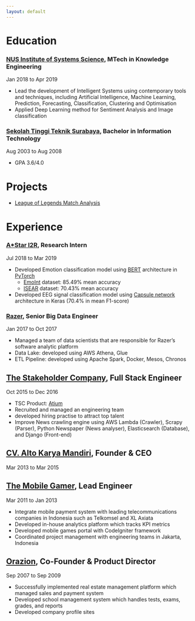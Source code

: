 ```yaml
---
layout: default
---
```


# Education

### [NUS Institute of Systems Science](https://www.iss.nus.edu.sg/graduate-programmes/programme/detail/master-of-technology-in-knowledge-engineering), MTech in Knowledge Engineering
Jan 2018 to Apr 2019

* Lead the development of Intelligent Systems using contemporary tools and techniques, including Artificial Intelligence, Machine Learning, Prediction, Forecasting, Classification, Clustering and Optimisation
* Applied Deep Learning method for Sentiment Analysis and Image classification

### [Sekolah Tinggi Teknik Surabaya](http://stts.edu), Bachelor in Information Technology
Aug 2003 to Aug 2008

* GPA 3.6/4.0


# Projects
* [League of Legends Match Analysis](http://davidleonardi.me/LeagueofLegends_Matches_Analysis/)


# Experience

### [A*Star I2R](https://www.a-star.edu.sg/i2r), Research Intern
Jul 2018 to Mar 2019
* Developed Emotion classification model using [BERT](https://arxiv.org/abs/1810.04805) architecture in [PyTorch](https://pytorch.org/)
  * [EmoInt](https://saifmohammad.com/WebPages/EmotionIntensity-SharedTask.html) dataset: 85.49% mean accuracy
  * [ISEAR](https://github.com/sinmaniphel/py_isear_dataset) dataset: 70.43% mean accuracy
* Developed EEG signal classification model using [Capsule network](https://arxiv.org/abs/1710.09829) architecture in Keras (70.4% in mean F1-score)

### [Razer](https://www.razerzone.com), Senior Big Data Engineer
Jan 2017 to Oct 2017
* Managed a team of data scientists that are responsible for Razer’s software analytic platform
* Data Lake: developed using AWS Athena, Glue
* ETL Pipeline: developed using Apache Spark, Docker, Mesos, Chronos

## [The Stakeholder Company](https://tsc.ai), Full Stack Engineer
Oct 2015 to Dec 2016
* TSC Product: [Atium](https://vimeo.com/283410253)
* Recruited and managed an engineering team
* developed hiring practise to attract top talent
* Improve News crawling engine using AWS Lambda (Crawler), Scrapy (Parser), Python Newspaper (News analyser), Elasticsearch (Database), and Django (Front-end)

## [CV. Alto Karya Mandiri](#), Founder & CEO
Mar 2013 to Mar 2015

## [The Mobile Gamer](https://www.crunchbase.com/organization/the-mobile-gamer), Lead Engineer
Mar 2011 to Jan 2013
* Integrate mobile payment system with leading telecommunications companies in Indonesia such as Telkomsel and XL Axiata
* Developed in-house analytics platform which tracks KPI metrics
* Developed mobile games portal with CodeIgniter framework
* Coordinated project management with engineering teams in Jakarta, Indonesia

## [Orazion](#), Co-Founder & Product Director
Sep 2007 to Sep 2009
* Successfully implemented real estate management platform which managed sales and payment system
* Developed school management system which handles tests, exams, grades, and reports
* Developed company profile sites 

